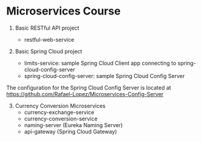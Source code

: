 # Microservices Course

1. Basic RESTful API project
   - restful-web-service

2. Basic Spring Cloud project
   - limits-service: sample Spring Cloud Client app connecting to spring-cloud-config-server
   - spring-cloud-config-server: sample Spring Cloud Config Server

The configuration for the Spring Cloud Config Server is located at https://github.com/Rafael-Lopez/Microservices-Config-Server

3. Currency Conversion Microservices
   - currency-exchange-service
   - currency-conversion-service
   - naming-server (Eureka Naming Server)
   - api-gateway (Spring Cloud Gateway)
